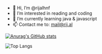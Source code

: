 - 👋 Hi, I’m @rijalhnf
- 👀 I’m interested in reading and coding
- 🌱 I’m currently learning java & javascript
- 📫 Contact me to: mail@rij.al


[![Anurag's GitHub stats](https://github-readme-stats-git-master-rijalhnfs-projects.vercel.app/api?username=rijalhnf)](https://github.com/rijalhnf/github-readme-stats)

![Top Langs](https://github-readme-stats-git-master-rijalhnfs-projects.vercel.app/api/top-langs/?username=rijalhnf&layout=compact)


<!---
rijalhnf/rijalhnf is a ✨ special ✨ repository because its `README.md` (this file) appears on your GitHub profile.
You can click the Preview link to take a look at your changes.
--->
